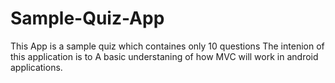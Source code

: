 # Sample-Quiz-App

This App is a sample quiz which containes only 10 questions The intenion of this application is to A basic understaning of how MVC will work in android applications.

